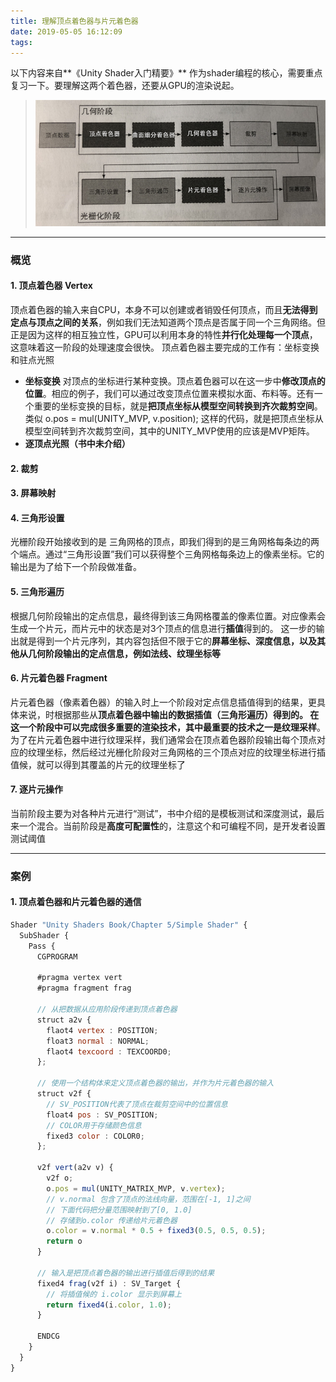 ```yaml
---
title: 理解顶点着色器与片元着色器
date: 2019-05-05 16:12:09
tags:
---
```

以下内容来自**《Unity Shader入门精要》**
作为shader编程的核心，需要重点复习一下。要理解这两个着色器，还要从GPU的渲染说起。
> ![GPU渲染流程](理解顶点着色器与片元着色器/GPUliucheng.png)
***
### 概览
#### 1. 顶点着色器 Vertex
顶点着色器的输入来自CPU，本身不可以创建或者销毁任何顶点，而且**无法得到定点与顶点之间的关系**，例如我们无法知道两个顶点是否属于同一个三角网络。但正是因为这样的相互独立性，GPU可以利用本身的特性**并行化处理每一个顶点**，这意味着这一阶段的处理速度会很快。
顶点着色器主要完成的工作有：坐标变换和驻点光照

+ **坐标变换**
对顶点的坐标进行某种变换。顶点着色器可以在这一步中**修改顶点的位置**。相应的例子，我们可以通过改变顶点位置来模拟水面、布料等。还有一个重要的坐标变换的目标，就是**把顶点坐标从模型空间转换到齐次裁剪空间**。
类似 o.pos = mul(UNITY_MVP, v.position); 这样的代码，就是把顶点坐标从模型空间转到齐次裁剪空间，其中的UNITY_MVP使用的应该是MVP矩阵。
+ **逐顶点光照（书中未介绍）**

#### 2. 裁剪
#### 3. 屏幕映射
#### 4. 三角形设置
光栅阶段开始接收到的是 三角网格的顶点，即我们得到的是三角网格每条边的两个端点。通过“三角形设置”我们可以获得整个三角网格每条边上的像素坐标。它的输出是为了给下一个阶段做准备。
#### 5. 三角形遍历
根据几何阶段输出的定点信息，最终得到该三角网格覆盖的像素位置。对应像素会生成一个片元，而片元中的状态是对3个顶点的信息进行**插值**得到的。
这一步的输出就是得到一个片元序列，其内容包括但不限于它的**屏幕坐标、深度信息，以及其他从几何阶段输出的定点信息，例如法线、纹理坐标等**
#### 6. 片元着色器 Fragment
片元着色器（像素着色器）的输入时上一个阶段对定点信息插值得到的结果，更具体来说，时根据那些从**顶点着色器中输出的数据插值（三角形遍历）**得到的。
在这一个阶段中可以完成很多重要的渲染技术，其中最重要的技术之一是**纹理采样**。为了在片元着色器中进行纹理采样，我们通常会在顶点着色器阶段输出每个顶点对应的纹理坐标，然后经过光栅化阶段对三角网格的三个顶点对应的纹理坐标进行插值候，就可以得到其覆盖的片元的纹理坐标了
#### 7. 逐片元操作
当前阶段主要为对各种片元进行“测试”，书中介绍的是模板测试和深度测试，最后来一个混合。当前阶段是**高度可配置性**的，注意这个和可编程不同，是开发者设置测试阈值
***
### 案例
#### 1. 顶点着色器和片元着色器的通信
``` js
Shader "Unity Shaders Book/Chapter 5/Simple Shader" {
  SubShader {
    Pass {
      CGPROGRAM

      #pragma vertex vert
      #pragma fragment frag

      // 从把数据从应用阶段传递到顶点着色器
      struct a2v {
        flaot4 vertex : POSITION;
        float3 normal : NORMAL;
        flaot4 texcoord : TEXCOORD0;
      };

      // 使用一个结构体来定义顶点着色器的输出，并作为片元着色器的输入
      struct v2f {
        // SV_POSITION代表了顶点在裁剪空间中的位置信息
        float4 pos : SV_POSITION;
        // COLOR用于存储颜色信息
        fixed3 color : COLOR0;
      };

      v2f vert(a2v v) {
        v2f o;
        o.pos = mul(UNITY_MATRIX_MVP, v.vertex);
        // v.normal 包含了顶点的法线向量，范围在[-1, 1]之间
        // 下面代码把分量范围映射到了[0, 1.0]
        // 存储到o.color 传递给片元着色器
        o.color = v.normal * 0.5 + fixed3(0.5, 0.5, 0.5);
        return o
      }

      // 输入是把顶点着色器的输出进行插值后得到的结果
      fixed4 frag(v2f i) : SV_Target {
        // 将插值候的 i.color 显示到屏幕上
        return fixed4(i.color, 1.0);
      }

      ENDCG
    }
  }
}
```
